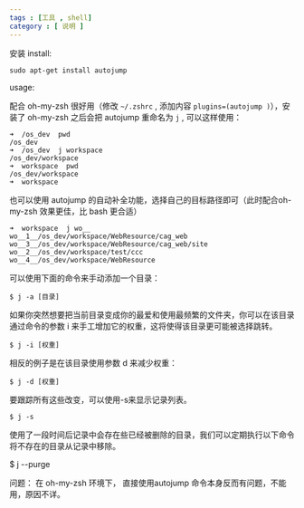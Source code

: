 ```yaml
---
tags : [工具 , shell]
category : [ 说明 ]
---
```


安装 install:

```
sudo apt-get install autojump
```

usage:

配合 oh-my-zsh 很好用（修改 `~/.zshrc` , 添加内容 `plugins=(autojump )`），安装了 oh-my-zsh 之后会把 autojump 重命名为 `j` , 可以这样使用：

```
➜  /os_dev  pwd
/os_dev
➜  /os_dev  j workspace
/os_dev/workspace
➜  workspace  pwd
/os_dev/workspace
➜  workspace
```

也可以使用 autojump 的自动补全功能，选择自己的目标路径即可（此时配合oh-my-zsh 效果更佳，比 bash 更合适）

```
➜  workspace  j wo__
wo__1__/os_dev/workspace/WebResource/cag_web                              wo__3__/os_dev/workspace/WebResource/cag_web/site
wo__2__/os_dev/workspace/test/ccc                                         wo__4__/os_dev/workspace/WebResource 
```


可以使用下面的命令来手动添加一个目录：

```
$ j -a [目录]
```

如果你突然想要把当前目录变成你的最爱和使用最频繁的文件夹，你可以在该目录通过命令的参数 i 来手工增加它的权重，这将使得该目录更可能被选择跳转。

```
$ j -i [权重]
```

相反的例子是在该目录使用参数 d 来减少权重：

```
$ j -d [权重]
```

要跟踪所有这些改变，可以使用-s来显示记录列表。

```
$ j -s
```

使用了一段时间后记录中会存在些已经被删除的目录，我们可以定期执行以下命令将不存在的目录从记录中移除。

$ j --purge

问题：
  在 oh-my-zsh 环境下， 直接使用autojump 命令本身反而有问题，不能用，原因不详。

